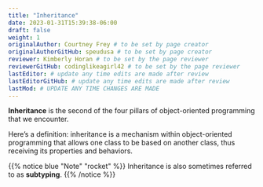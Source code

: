 ```yaml
---
title: "Inheritance"
date: 2023-01-31T15:39:38-06:00
draft: false
weight: 1
originalAuthor: Courtney Frey # to be set by page creator
originalAuthorGitHub: speudusa # to be set by page creator
reviewer: Kimberly Horan # to be set by the page reviewer
reviewerGitHub: codinglikeagirl42 # to be set by the page reviewer
lastEditor: # update any time edits are made after review
lastEditorGitHub: # update any time edits are made after review
lastMod: # UPDATE ANY TIME CHANGES ARE MADE
---
```


**Inheritance** is the second of the four pillars of object-oriented programming that we encounter.

Here’s a definition: inheritance is a mechanism within object-oriented programming that allows one class to be based on another class, thus receiving its properties and behaviors.

{{% notice blue "Note" "rocket" %}} 
Inheritance is also sometimes referred to as **subtyping**. 
{{% /notice %}}